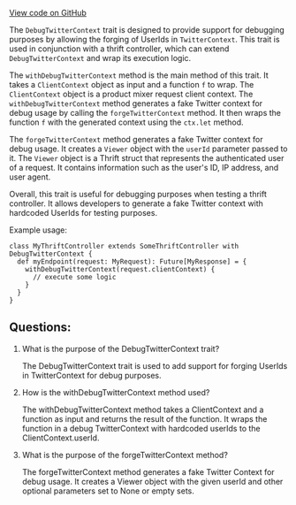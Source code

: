 [View code on GitHub](https://github.com/misbahsy/the-algorithm/product-mixer/core/src/main/scala/com/twitter/product_mixer/core/controllers/DebugTwitterContext.scala)

The `DebugTwitterContext` trait is designed to provide support for debugging purposes by allowing the forging of UserIds in `TwitterContext`. This trait is used in conjunction with a thrift controller, which can extend `DebugTwitterContext` and wrap its execution logic. 

The `withDebugTwitterContext` method is the main method of this trait. It takes a `ClientContext` object as input and a function `f` to wrap. The `ClientContext` object is a product mixer request client context. The `withDebugTwitterContext` method generates a fake Twitter context for debug usage by calling the `forgeTwitterContext` method. It then wraps the function `f` with the generated context using the `ctx.let` method. 

The `forgeTwitterContext` method generates a fake Twitter context for debug usage. It creates a `Viewer` object with the `userId` parameter passed to it. The `Viewer` object is a Thrift struct that represents the authenticated user of a request. It contains information such as the user's ID, IP address, and user agent. 

Overall, this trait is useful for debugging purposes when testing a thrift controller. It allows developers to generate a fake Twitter context with hardcoded UserIds for testing purposes. 

Example usage:

```
class MyThriftController extends SomeThriftController with DebugTwitterContext {
  def myEndpoint(request: MyRequest): Future[MyResponse] = {
    withDebugTwitterContext(request.clientContext) {
      // execute some logic
    }
  }
}
```
## Questions: 
 1. What is the purpose of the DebugTwitterContext trait?
    
    The DebugTwitterContext trait is used to add support for forging UserIds in TwitterContext for debug purposes.

2. How is the withDebugTwitterContext method used?
    
    The withDebugTwitterContext method takes a ClientContext and a function as input and returns the result of the function. It wraps the function in a debug TwitterContext with hardcoded userIds to the ClientContext.userId.

3. What is the purpose of the forgeTwitterContext method?
    
    The forgeTwitterContext method generates a fake Twitter Context for debug usage. It creates a Viewer object with the given userId and other optional parameters set to None or empty sets.